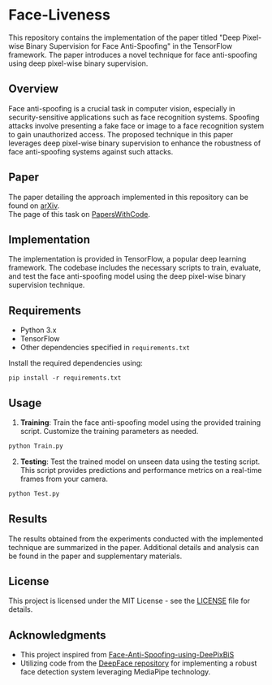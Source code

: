 # Face-Liveness

This repository contains the implementation of the paper titled "Deep Pixel-wise Binary Supervision for Face Anti-Spoofing" in the TensorFlow framework. The paper introduces a novel technique for face anti-spoofing using deep pixel-wise binary supervision.

## Overview

Face anti-spoofing is a crucial task in computer vision, especially in security-sensitive applications such as face recognition systems. Spoofing attacks involve presenting a fake face or image to a face recognition system to gain unauthorized access. The proposed technique in this paper leverages deep pixel-wise binary supervision to enhance the robustness of face anti-spoofing systems against such attacks.

## Paper

The paper detailing the approach implemented in this repository can be found on [arXiv](https://arxiv.org/pdf/1907.04047v1.pdf).  
The page of this task on [PapersWithCode](https://paperswithcode.com/paper/deep-pixel-wise-binary-supervision-for-face).

## Implementation

The implementation is provided in TensorFlow, a popular deep learning framework. The codebase includes the necessary scripts to train, evaluate, and test the face anti-spoofing model using the deep pixel-wise binary supervision technique.

## Requirements

- Python 3.x
- TensorFlow
- Other dependencies specified in `requirements.txt`

Install the required dependencies using:

```
pip install -r requirements.txt
```

## Usage

1. **Training**: Train the face anti-spoofing model using the provided training script. Customize the training parameters as needed.

```bash
python Train.py
```

2. **Testing**: Test the trained model on unseen data using the testing script. This script provides predictions and performance metrics on a real-time frames from your camera.

```bash
python Test.py
```

## Results

The results obtained from the experiments conducted with the implemented technique are summarized in the paper. Additional details and analysis can be found in the paper and supplementary materials.

## License

This project is licensed under the MIT License - see the [LICENSE](LICENSE) file for details.

## Acknowledgments

- This project inspired from [Face-Anti-Spoofing-using-DeePixBiS](https://github.com/Saiyam26/Face-Anti-Spoofing-using-DeePixBiS)
- Utilizing code from the [DeepFace repository](https://github.com/serengil/deepface/tree/master) for implementing a robust face detection system leveraging MediaPipe technology.
